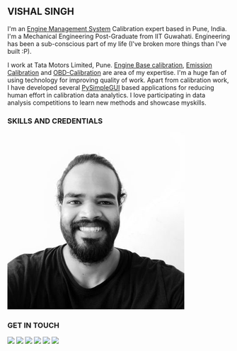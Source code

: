 ## VISHAL SINGH
I'm an [Engine Management System](http://www.autotap.com/techlibrary/intro_to_engine_management.asp) Calibration expert based in Pune, India. I'm a Mechanical Engineering Post-Graduate from IIT Guwahati. Engineering has been a sub-conscious part of my life (I've broken more things than I've built :P).

I work at Tata Motors Limited, Pune. [Engine Base calibration](https://www.mathworks.com/videos/engine-base-calibration-a-model-based-approach-for-the-air-charge-model-calibration-1525331994542.html), [Emission Calibration](https://dieselnet.com/tech/engine_emission-control.php) and [OBD-Calibration](https://x-engineer.org/automotive-engineering/internal-combustion-engines/diagnostics/on-board-diagnostics-obd-modes-operation-diagnostic-services/) are area of my expertise. I'm a huge fan of using technology for improving quality of work. Apart from calibration work, I have developed several [PySimpleGUI](https://pysimplegui.readthedocs.io/en/latest/readme/) based applications for reducing human effort in calibration data analytics. I love participating in data analysis competitions to learn new methods and showcase myskills.


### SKILLS AND CREDENTIALS

![I work at Tata Motors Limited, Pune. Engine Base calibration, Emission Calibration and OBD-Calibration are area of my expertise. I’m a huge fan of using technology for improving quality of work. Apart from calibration work, I have developed several PySimpleGUI based applications for reducing human effort in calibration data analytics. I love participating in data analysis competitions to learn new methods and showcase myskills.](https://github.com/atomandspace/atomandspace.github.io/blob/main/profile/4943IN9U_400x400.jpg) 

### GET IN TOUCH
 [![](https://img.icons8.com/color/48/000000/gmail-new.png)](mailto:persecvs@gmail.com)    [![](https://img.icons8.com/color/48/000000/twitter--v1.png)](https://twitter.com/vishal_5ingh)    [![](https://img.icons8.com/fluency/48/000000/linkedin.png)](https://www.linkedin.com/in/persecvs/)    [![](https://img.icons8.com/color/48/000000/github--v1.png)](https://github.com/atomandspace/)    [![](https://img.icons8.com/windows/48/000000/kaggle.png)](https://www.kaggle.com/atomandspace)    [![](https://img.icons8.com/windows/48/000000/hackerrank.png)](https://www.hackerrank.com/Atomand_space)
